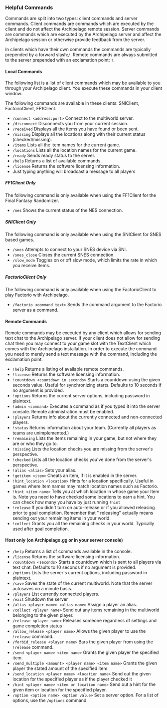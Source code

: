 ### Helpful Commands

Commands are split into two types: client commands and server commands. Client commands are commands which are executed
by the client and do not affect the Archipelago remote session. Server commands are commands which are executed by the
Archipelago server and affect the Archipelago session or otherwise provide feedback from the server.

In clients which have their own commands the commands are typically prepended by a forward slash:`/`. Remote commands
are always submitted to the server prepended with an exclamation point: `!`.

#### Local Commands

The following list is a list of client commands which may be available to you through your Archipelago client. You
execute these commands in your client window.

The following commands are available in these clients: SNIClient, FactorioClient, FF1Client.

- `/connect <address:port>` Connect to the multiworld server.
- `/disconnect` Disconnects you from your current session.
- `/received` Displays all the items you have found or been sent.
- `/missing` Displays all the locations along with their current status (checked/missing).
- `/items` Lists all the item names for the current game.
- `/locations` Lists all the location names for the current game.
- `/ready` Sends ready status to the server.
- `/help` Returns a list of available commands.
- `/license` Returns the software licensing information.
- Just typing anything will broadcast a message to all players

##### FF1Client Only

The following command is only available when using the FF1Client for the Final Fantasy Randomizer.

- `/nes` Shows the current status of the NES connection.

##### SNIClient Only

The following command is only available when using the SNIClient for SNES based games.

- `/snes` Attempts to connect to your SNES device via SNI.
- `/snes_close` Closes the current SNES connection.
- `/slow_mode` Toggles on or off slow mode, which limits the rate in which you receive items.

##### FactorioClient Only

The following command is only available when using the FactorioClient to play Factorio with Archipelago.

- `/factorio <command text>` Sends the command argument to the Factorio server as a command.

#### Remote Commands

Remote commands may be executed by any client which allows for sending text chat to the Archipelago server. If your
client does not allow for sending chat then you may connect to your game slot with the TextClient which comes with the
Archipelago installation. In order to execute the command you need to merely send a text message with the command,
including the exclamation point.

- `!help` Returns a listing of available remote commands.
- `!license` Returns the software licensing information.
- `!countdown <countdown in seconds>` Starts a countdown using the given seconds value. Useful for synchronizing starts.
  Defaults to 10 seconds if no argument is provided.
- `!options` Returns the current server options, including password in plaintext.
- `!admin <command>` Executes a command as if you typed it into the server console. Remote administration must be
  enabled.
- `!players` Returns info about the currently connected and non-connected players.
- `!status` Returns information about your team. (Currently all players as teams are unimplemented.)
- `!remaining` Lists the items remaining in your game, but not where they are or who they go to.
- `!missing` Lists the location checks you are missing from the server's perspective.
- `!checked` Lists all the location checks you've done from the server's perspective.
- `!alias <alias>` Sets your alias.
- `!getitem <item>` Cheats an item, if it is enabled in the server.
- `!hint_location <location>` Hints for a location specifically. Useful in games where item names may match location
  names such as Factorio.
- `!hint <item name>` Tells you at which location in whose game your Item is. Note you need to have checked some
  locations to earn a hint. You can check how many you have by just running `!hint`
- `!release` If you didn't turn on auto-release or if you allowed releasing prior to goal completion. Remember that "
  releasing" actually means sending out your remaining items in your world.
- `!collect` Grants you all the remaining checks in your world. Typically used after goal completion.

#### Host only (on Archipelago.gg or in your server console)

- `/help` Returns a list of commands available in the console.
- `/license` Returns the software licensing information.
- `/countdown <seconds>` Starts a countdown which is sent to all players via text chat. Defaults to 10 seconds if no
  argument is provided.
- `/options` Lists the server's current options, including password in plaintext.
- `/save` Saves the state of the current multiworld. Note that the server autosaves on a minute basis.
- `/players` List currently connected players.
- `/exit` Shutdown the server
- `/alias <player name> <alias name>` Assign a player an alias.
- `/collect <player name>` Send out any items remaining in the multiworld belonging to the given player.
- `/release <player name>` Releases someone regardless of settings and game completion status
- `/allow_release <player name>` Allows the given player to use the `!release` command.
- `/forbid_release <player name>` Bars the given player from using the `!release` command.
- `/send <player name> <item name>` Grants the given player the specified item.
- `/send_multiple <amount> <player name> <item name>` Grants the given player the stated amount of the specified item.
- `/send_location <player name> <location name>` Send out the given location for the specified player as if the player checked it
- `/hint <player name> <item or location name>` Send out a hint for the given item or location for the specified player.
- `/option <option name> <option value>` Set a server option. For a list of options, use the `/options` command.
